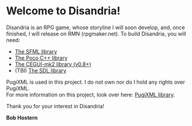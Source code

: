 # Welcome to Disandria!

Disandria is an RPG game, whose storyline I will soon develop, and, once finished, I will release on RMN (rpgmaker.net).
To build Disandria, you will need:

*  [The SFML library](http://www.sfml-dev.org "SFML")
*  [The Poco C++ library](http://www.pocoproject.org "Poco")
*  [The CEGUI-mk2 library (v0.8+)](http://www.cegui.org.uk "CEGUI-mk2")
*  (TBI) [The SDL library](http://www.libsdl.org "SDL")

PugiXML is used in this project. I do not own nor do I hold any rights over PugiXML.  
For more information on this project, look over here: [PugiXML library][pxml].

[pxml]: http://www.pugixml.org "PugiXML"

Thank you for your interest in Disandria!

**Bob Hostern**
